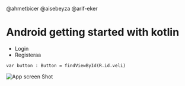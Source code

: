 @ahmetbicer
@aisebeyza
@arif-eker

# Android getting started with kotlin

- Login
- Registeraa

`var button : Button = findViewById(R.id.veli)`

![App screen Shot](<https://github.com/VBT-Intership/VB-AndroidStarterProject/blob/feature/login/app/github/Screen%20Shot%202020-08-18%20at%2011.39.58%20(3).png?raw=true>)
